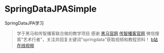 # SpringDataJPASimple
SpringDataJPA学习
> 学于黑马和传智播客联合做的教学项目 感谢
> [黑马官网](http://www.itheima.com)
> [传智播客官网](http://www.itcast.cn)
> 微信搜索"艺术行者"，关注并回复关键词"springdata"获取视频和教程资料！
> [b站在线视频](https://www.bilibili.com/video/bv12T4y1u71m)
